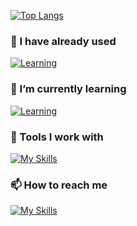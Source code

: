 [![Top Langs](https://github-readme-stats.vercel.app/api/top-langs/?username=DumesnyJeremy&layout=compact)](https://github.com/anuraghazra/github-readme-stats)

### 🔭 I have already used
[![Learning](https://skillicons.dev/icons?i=c,cpp,go,python)](https://skillicons.dev)
### 💾 I’m currently learning   
[![Learning](https://skillicons.dev/icons?i=flutter,js,nodejs,vuejs)](https://skillicons.dev)
### 🔧 Tools I work with   
[![My Skills](https://skillicons.dev/icons?i=vscode,androidstudio,idea,linux,ps,figma,gitlab)](https://skillicons.dev)

### 📫 How to reach me
[![My Skills](https://skillicons.dev/icons?i=linkedin,instagram,discord)](https://skillicons.dev)
